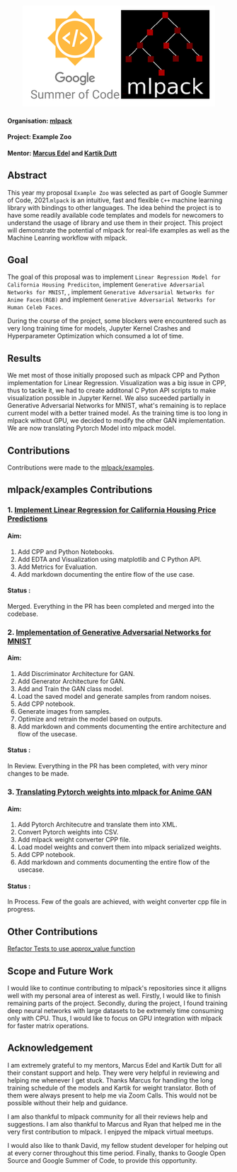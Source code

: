 <p align="center">
  <img  src="https://github.com/swaingotnochill/gsoc-work-report/blob/main/src/gsocxmlpack.png">
</p>

#### Organisation: [mlpack](https://github.com/mlpack)

#### Project: Example Zoo

#### Mentor: [Marcus Edel](https://github.com/zoq) and [Kartik Dutt](https://github.com/kartikdutt18)

## Abstract
This year my proposal `Example Zoo` was selected as part of Google Summer of Code, 2021.`mlpack` is an intuitive, fast and flexible `C++` machine learning library with bindings to other languages. The idea behind the project is to have some readily available code templates and models for newcomers to understand the usage of library and use them in their project. This project will demonstrate the potential of mlpack for real-life examples as well as the Machine Leanring workflow with mlpack.

## Goal
The goal of this proposal was to implement `Linear Regression Model for California Housing Prediciton`, implement `Generative Adversarial Networks for MNIST`,
, implement `Generative Adversarial Networks for Anime Faces(RGB)` and implement `Generative Adversarial Networks for Human Celeb Faces`.

During the course of the project, some blockers were encountered such as very long training time for models, Jupyter Kernel Crashes and Hyperparameter Optimization which consumed a lot of time. 

## Results
We met most of those initially proposed such as mlpack CPP and Python implementation for Linear Regression. Visualization was a big issue in CPP, thus to tackle it, we had to create additonal C Pyton API scripts to make visualization possible in Jupyter Kernel. We also suceeded partially in Generative Adversarial Networks for MNIST, what's remaining is to replace current model with a better trained model. As the training time is too long in mlpack without GPU, we decided to modify the other GAN implementation. We are now translating Pytorch Model into mlpack model. 

## Contributions
Contributions were made to the [mlpack/examples](https://github.com/mlpack/examples).

## mlpack/examples Contributions

<!-- <p align="center">
  <img width="350" height="250" src=".png">
</p> -->

### 1. [Implement Linear Regression for California Housing Price Predictions](https://github.com/mlpack/examples/pull/167)

#### Aim:
1. Add CPP and Python Notebooks.
2. Add EDTA and Visualization using matplotlib and C Python API.
3. Add Metrics for Evaluation.
4. Add markdown documenting the entire flow of the use case.

#### Status :
Merged. Everything in the PR has been completed and merged into the codebase.

### 2. [Implementation of Generative Adversarial Networks for MNIST](https://github.com/mlpack/examples/pull/172)

#### Aim:
1. Add Discriminator Architecture for GAN.
2. Add Generator Architecture for GAN.
3. Add and Train the GAN class model.
4. Load the saved model and generate samples from random noises.
5. Add CPP notebook.
6. Generate images from samples.
7. Optimize and retrain the model based on outputs.
8. Add markdown and comments documenting the entire architecture and flow of the usecase. 

#### Status :
In Review. Everything in the PR has been completed, with very minor changes to be made.

### 3. [Translating Pytorch weights into mlpack for Anime GAN ]()

#### Aim:
1. Add Pytorch Architecutre and translate them into XML.
2. Convert Pytorch weights into CSV.
3. Add mlpack weight converter CPP file.
4. Load model weights and convert them into mlpack serialized weights.
5. Add CPP notebook.
6. Add markdown and comments documenting the entire flow of the usecase.

#### Status :
In Process. Few of the goals are achieved, with weight converter cpp file in progress.

## Other Contributions
[Refactor Tests to use approx_value function](https://github.com/mlpack/mlpack/pull/2901)

## Scope and Future Work
I would like to continue contributing to mlpack's repositories since it alligns well with my personal area of interest as well. Firstly, I would like to finish remaining parts of the project. Secondly, during the project, I found training deep neural networks with large datasets to be extremely time consuming only with CPU. Thus, I would like to focus on GPU integration with mlpack for faster matrix operations.

## Acknowledgement
  I am extremely grateful to my mentors, Marcus Edel and Kartik Dutt for all their constant support and help. They were very helpful in reviewing and helping me whenever I get stuck. Thanks Marcus for handling the long training schedule of the models and Kartik for weight translator. Both of them were always present to help me via Zoom Calls. This would not be possible without their help and guidance.

  I am also thankful to mlpack community for all their reviews help and suggestions. I am also thankful to Marcus and Ryan that helped me in the very first contribution to mlpack. I enjpyed the mlpack virtual meetups.

 I would also like to thank David, my fellow student developer for helping out at every corner throughout this time period. Finally, thanks to Google Open Source and Google Summer of Code, to provide this opportunity.

